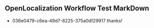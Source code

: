 ## OpenLocalization Workflow Test MarkDown
* 036e0479-c6ea-49d7-8225-375a0df29917 
thanks!<!--HONumber=Mar16_HO3-->
